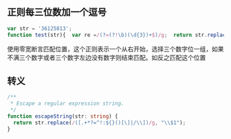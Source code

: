 ## 正则每三位数加一个逗号

```js
var str = '36125813';
function test(str){  var re =/(?=(?!\b)(\d{3})+$)/g;  return str.replace(re,','); } console.log(test(str))
```

使用零宽断言匹配位置，这个正则表示一个从右开始，选择三个数字位一组，如果不满三个数字或者三个数字左边没有数字则结束匹配。如反之匹配这个位置

## 转义

```ts
/**
 * Escape a regular expression string.
 */
function escapeString(str: string) {
  return str.replace(/([.+*?=^!:${}()[\]|/\\])/g, "\\$1");
}

```
